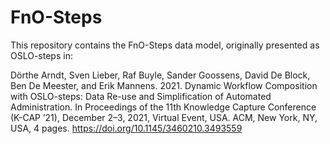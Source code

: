 # FnO-Steps

This repository contains the FnO-Steps data model,
originally presented as OSLO-steps in:

Dörthe Arndt, Sven Lieber, Raf Buyle, Sander Goossens, David De Block,
Ben De Meester, and Erik Mannens. 2021.
Dynamic Workflow Composition with OSLO-steps: Data Re-use and Simplification
of Automated Administration.
In Proceedings of the 11th Knowledge Capture Conference (K-CAP ’21),
December 2–3, 2021, Virtual Event, USA. ACM, New York, NY, USA,
4 pages.
<https://doi.org/10.1145/3460210.3493559>
